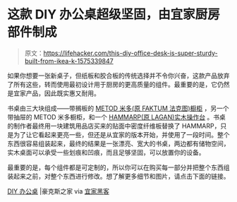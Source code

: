 # 这款 DIY 办公桌超级坚固，由宜家厨房部件制成

> 原文：<https://lifehacker.com/this-diy-office-desk-is-super-sturdy-built-from-ikea-k-1575339847>

如果你想要一张新桌子，但纸板和胶合板的传统选择并不令你兴奋，这款产品放弃了所有这些，转而使用最初设计用于厨房的更高质量的组件。最重要的是，它仍然是宜家产品，因此既实惠又耐用。



书桌由三大块组成——带搁板的 [METOD 米多(原 FAKTUM 法克图)橱柜](http://www.ikea.com/eg/en/catalog/categories/departments/kitchen/23598/) ，另一个带抽屉的 METOD 米多橱柜，和一个 [HAMMARP(原 LAGAN)实木操作台](http://www.ikea.com/gb/en/catalog/products/70273799/) 。书桌的制作者最终用一块建筑用品店买来的贴面中密度纤维板替换了 HAMMARP，只是为了让它看起来更亮一些，但还是从宜家的版本开始，并使用了一段时间。整个东西很容易组装起来，最终的结果是一张漂亮、宽大的书桌，两边都有储物空间，实木桌面可以承受一些划痕和凹痕，而且足够坚固，可以放置你的设备。

最重要的是，每个组件都是可定制的，所以你可以在购买每一部分并把整个东西组装起来之前，对整个东西进行修改。想了解更多细节和图片，请点击下面的链接。

[DIY 办公桌](http://www.houseofhawkes.net/diy-office-desk/) |豪克斯之家 via [宜家黑客](http://www.ikeahackers.net/2014/04/diy-office-desk-made-from-ikea-kitchen-components.html)